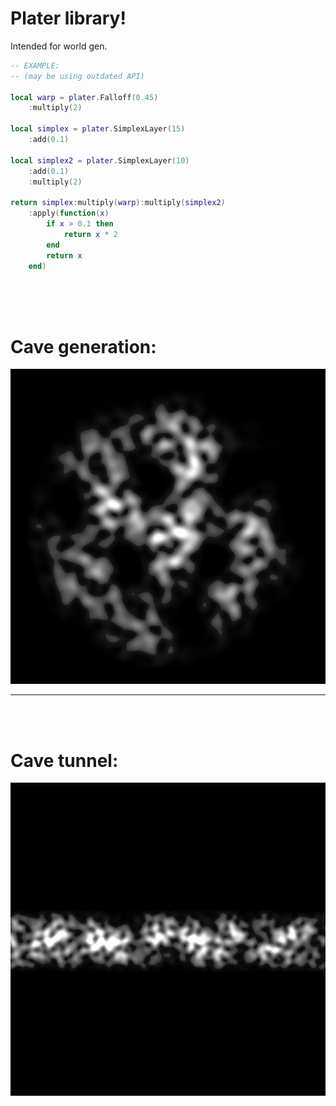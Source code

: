 

# Plater library!

Intended for world gen.

```lua
-- EXAMPLE: 
-- (may be using outdated API)

local warp = plater.Falloff(0.45)
    :multiply(2)

local simplex = plater.SimplexLayer(15)
    :add(0.1)

local simplex2 = plater.SimplexLayer(10)
    :add(0.1)
    :multiply(2)

return simplex:multiply(warp):multiply(simplex2)
    :apply(function(x)
        if x > 0.1 then
            return x * 2
        end
        return x
    end)

```

<br/>
<br/>
<br/>

# Cave generation:
![](images/CAVE_1.png)

----

<br/>
<br/>

# Cave tunnel:
![](images/TUNNEL_1.png)
